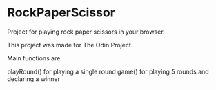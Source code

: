 # RockPaperScissor

Project for playing rock paper scissors in your browser. 

This project was made for The Odin Project.

Main functions are:

playRound() for playing a single round
game() for playing 5 rounds and declaring a winner

